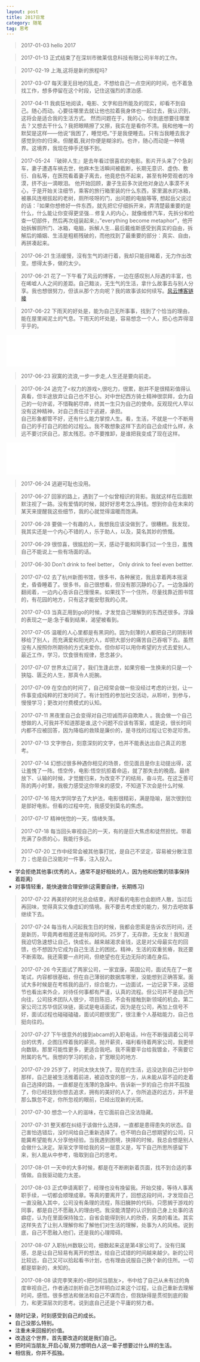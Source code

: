 ```yaml
---
layout: post
title: 2017日常
category: 随笔
tag: 思考
---
```


> 2017-01-03 hello 2017

> 2017-01-13  正式结束了在深圳市微莱信息科技有限公司半年的工作。

> 2017-02-19  上海,这将是新的旅程吗?

> 2017-03-07  每天漫无目地的乱走，不想给自己一点空闲的时间，也不着急找工作，想多停留在这个时段，记住这强烈的漂泊感.

> 2017-04-11 我疯狂地阅读，电影、文字和目所能及的现实，却看不到自己。随心而动。心要往哪里去就让他也拉着我身体也一起过去，我认识到，这将会是适合我的生活方式。 然而问题在于，我的心，你到底想要往哪里去？又想去干什么？我把眼睛擦了又擦，我实在是看你不清。我和他唯一的默契是这样——他说“我困了，睡觉吧。”于是我便睡去。只有当我睡去我才感觉到你的归来。但醒着,我对你便是糊涂的。也许，随心而动是一种境界。这境界，我现在伸手还够不到。

> 2017-05-24 『破碎人生』是去年看过很喜欢的电影。影片开头来了个急刹车，妻子遭遇车祸去世，他麻木生活瞬间被截断，长期无意识、虚伪、敷衍、自私等，在医院看着妻子离去，他竟悲伤不起来，甚至有种旁观者的冷漠，挤不出一滴眼泪。 他开始回顾，妻子生前多次说他对身边人事漠不关心，于是开始关注细节，乘客的旅行箱里装的什么东西，家里漏水的冰箱，被暴风连根拔起的老树，厕所吱呀的门，出问题的电脑等等, 想起岳父说过的话：『如果你想修好一件东西，就先把它仔细拆开来，弄清楚最重要的是什么，什么能让你变得更坚强… 修复人的内心，就像维修汽车，先拆分和检查一切部件，然后再次组装起来』，”everything become metaphor”，他开始拆解厕所门、冰箱，电脑，拆解人生…最后戴维斯感受到真实的自由，拆解后的婚姻、生活是粗粝残破的，而他找到了最重要的部分：真实、自由，再拼凑起来。


> 2017-06-21 生活缓慢，沒有生气的进行着，我却只能目睹着，无力作出改变。想得太多，做的太少。

> 2017-06-21 花了一下午看了风云的博客，一边在感叹别人际遇的丰富，也在唏嘘人人之间的差距。自己黯淡，无生气的生活，拿什么故事去与别人分享。我也想很努力，但该从那个方向呢？我的故事该如何续写。[风云博客链接](http://blog.codingnow.com/cloud/PassedDays)

> 2017-06-22 下雨天的好处是，能为自己无所事事，找到了个恰当的理由，能在屋里闻泥土的气息。下雨天的坏处是，容易想念一个人，把心也弄得湿乎乎的。

<iframe frameborder="no" border="0" marginwidth="0" marginheight="0" width="90%" height="86" src="//music.163.com/outchain/player?type=2&id=445546453&auto=0&height=66"></iframe>

> 2017-06-23 寂寞的流浪,一步一步走,人生还是要向前走。 

> 2017-06-24 追完了<权力的游戏>,很吃力，很累，剧并不是很精彩值得认真看，但半途放弃让自己也不甘心。对中世纪西方骑士精神很崇拜，会为自己的一句许诺，不惜鞠躬尽瘁，终其一生只为自己的使命。反观现代人早以没有这种精神，对自己责任过于逃避，承担。<br/>   自己形象都管不好，还有什么能力掌控人生。看，生活，不就是一个不断用自己的手打自己的脸的过程么。我不敢想象这样下去的自己会成什么样，永远不要讨厌自己，那太残忍。亦不要推卸，是谁把我变成了现在这样。

<iframe frameborder="no" border="0" marginwidth="0" marginheight="0" width="90%" height="86" src="//music.163.com/outchain/player?type=2&id=26349389&auto=0&height=66"></iframe>

> 2017-06-24 逃避可耻也没用。

> 2017-06-27 回家的路上，遇到了一个似曾相识的背影。我就这样在后面默默注视了一路。没有爱情的时候，就好好思考怎么挣钱。想到你会在未来的某天来提醒我这些细节，我的心就觉得温暖而饱满。 

> 2017-06-28 要做一个有趣的人，我想我应该没做到了。很糟糕。我发现，我其实还是一个内心不错的人，乐于助人，以及，莫名其妙的愤慨。

> 2017-06-29 很惊喜，很尴尬的一天，感动于能和同事们过一个生日，羞愧自己不能说上一些有场面的话。

> 2017-06-30 Don't drink to feel better， Only drink to feel even bettter. 

> 2017-07-02 去了杭州新图书馆，很多书，各种展览，我且拿着两本摇滚史，昏昏睡着了。很多书，自己很想看，但没有那沉静的心了。一边急躁的翻阅着，一边内心告诉自己慢慢来。如果找下一个住所，尽量找靠近图书馆的，有花园的地方，只有这才能安慰我的心灵。

> 2017-07-03 当真正用到go的时候，才发觉自己理解到的东西还很多。浮躁的表现之一是:急于看到结果，渴望被看到。

> 2017-07-05 温暖的人心里都是有黑洞的。因为刻薄的人都把自己的阴影转移给了别人，而充满爱和阳光的人，却把大部分的痛苦自己吞咽下去。虽然没有人按照你所期待的方式来爱你。但你却可以用你希望的方式去爱别人。<br/>最近工作，学习，饮食很有规律，思念甚少。

> 2017-07-07 世界太辽阔了，我们生逢此世，如果穷极一生换来的只是一个狭隘、匮乏的人生，那真令人扼腕。

> 2017-07-09 在空白的时间了，自己经常会做一些没经过考虑的计划，让一件事变成纯粹的打发时间了。有计划性的参加社交活动，从聆听，到参与，慢慢学习；更改对付费模式的认知。

> 2017-07-11 黑夜里自己会变得对自己坦诚而非自欺欺人 。我会做一个自己想做的人,可我并不知道那是谁,这个问题不应该有答案，或是说，很长时间内都不应被回答，因为降临的救赎是廉价的，是寻找的过程让它弥足珍贵。

> 2017-07-13 文字惨白，刻意深刻的文字，也并不能表达出自己真正的思考。

> 2017-07-14 幻想过很多种遇你相见的场景，但见面且是你主动提出得，这让羞愧了一阵。悟空传，电影:悟空抗拒着命运，就了那失去的晚霞。最终放下、认输的时候，才觉醒归来，为改变不了的结局，奋斗完。在这乏善可陈的两小时里，我极力感受这你带来的感受，不知道下次会是什么时候.

> 2017-07-16 陪大学同学去了大护法，电影很精彩，满是隐喻，层次很到位是部好电影。但看的过程中完，我感受到莫名的焦虑。

> 2017-07-17 精神恍惚的一天，情绪失落。

> 2017-07-18 每当回头审视自己的一天，有的是巨大焦虑和徒然担忧。带着充满了杂质的心，我能行多远。

> 2017-07-20  工作中经常会被其他事打扰，是自己不坚定，容易被分散注意力；也是自己没能对一件事，注入投入。
- 学会拒绝其他事(优秀的人，通常不是好相处的人，因为他和纷繁的琐事保持着距离)
- 对事情轻重，能快速做合理安排(这需要自律，长期练习)

> 2017-07-22 再美好的时光总会结束，再好看的电影也会剧终人散，当过后再回味，觉得真实又像虚幻的情境。我不要去考虑爱的能力，努力去吧故事继续下去。

> 2017-07-24 每当有人问起我生日的时候，我都会思索是告诉农历时间，还是新历，毕竟两者相差还是有段时间。25岁了，无存款，无女友！我知道我迫切急速想让自己，快成长。越来越渴求金钱，这是对父母最实在的回馈，也不想因为它成为自己生活上的困扰。精神，生活的双重贫瘠，我还要不断索取。我还需要一点时间，但绝望也在无边无际的涌在身后。

> 2017-07-26 今天面试了两家公司，一家宜康，英国公司，面试先在了一套笔试，内容都很基础，但在自己薄弱的数据库哪里，没能想到正确答案。面试大多时候是在考核我的品行，综合能力，一边面试，一边记录下来，这细节也看出来外企，对待任何事都有严谨，认真的流程。但公司并不是自己所向往，公司技术团队人很少，项目陈旧，不会有接触到新领域的机会。第二家公司江苏华信区块链，面试是电话面试，因为是在公司，再加上信号不好，面试过程也碰碰磕磕，面试问题很宽广，很注重个人基础能力，自己也挺向往的。

> 2017-07-27 下午很意外的接到abcam的入职电话，Hr在不断强调着公司平台的优秀，企图压榨着我的薪资。抛开薪资，福利看待着两家公司，我更倾向数联。那里可能性更多，更适合我吧。我不需要平台给我镀金，不需要它附属的名气。我想的学习的机会，扩宽眼见的地方.

> 2017-07-29 25岁了，时间太快太快了。现在的生活，远没达到自己计划中那样，自己是被生活推着前进，被迫改变的那一方，从未能从容不迫的走着自己选择的路，一直都是在浅薄的急躁中。告诉新一岁的自己:你并不孤独了，你已经找到你想去追求，拥有的美好的人了，你所追逐的远方，并不是那么飘忽不定，你所忽视的眼前，已经出现新的光斑。

> 2017-07-30 想念一个人的滋味，在它面前自己没法隐藏。

> 2017-07-31 整天都在纠结于该做什么选择，一直都是患得患失的状态。自己害怕选错后，没时间给自己重新选择了。也不明白自己想期望的公司，只能冀希望能有人分享他经验。当我遇到困境，抉择的时候，我总会想是别人会做什么决定。渐渐文字带给我的另一层意义是，写下自己所思所感留下来，别人能从中参考，吸取到自己的思考。

> 2017-08-01 一天中的大多时候，都是在不断刷新着页面，找不到合适的事情做。自我驱动能力太差。

> 2017-08-03 正式申请离职了，经理也没有挽留我。开始交接，等待人事离职手续，一切都会顺理成章。等真的要离开了，回想这段时间，才发现自己一直没融入其中，公司没有条理的流程，陈旧臃肿的代码，只愿搁于游戏的同事，都是自己不愿融入的理由吧。我没能清楚的认识到自己身上处事的洁癖症，认为在里面保持独立，自省会能得到别人的欣奇，另类的看法。其实这样失去了让别人理解你和了解他们对生活的理解，处事为人的风格。说到底，自己不愿融入他们，还是我的心理障碍。

> 2017-08-07 入职杭州数联公司，细数起来这是第4家公司了。没有归属感，总是让自己轻易有离开的想法，给自己试错的时间越来越少。新的公司比较远，自己又可以拾起看书计划，也有理由说服自己换个新的住所。一切都是崭新的，未知的。

> 2017-08-08 读完李笑来的<把时间当朋友>，书中给了自己从未有过的角度审视自己，作者通过剖析自己怎样明白过来这个过程，让自己重新去理解时间，感悟。很多想法和做法和自己不谋而合，但我缺得是贯彻到底的毅力，和更深层次的思考。说到底自己还是个平庸的努力者。
- 随时记录，时刻感受到自己的成长。
- 自己没那么特别。
- 注重未来回报的价值。
- 改造这个世界，首先要改造的就是我们自己。
- 把时间当朋友,开启心智,努力想明白人这一辈子想要过什么样的生活。
- 相信我，你并不孤独。
